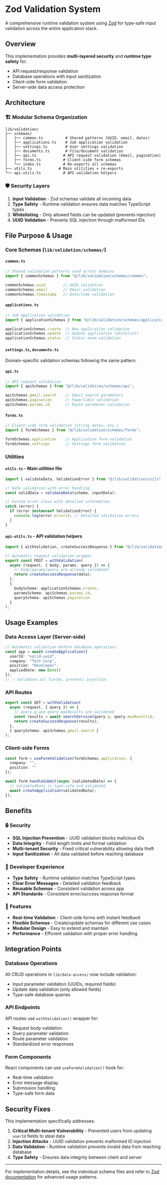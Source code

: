 # Zod Validation System

A comprehensive runtime validation system using [Zod](https://zod.dev/) for type-safe input validation across the entire application stack.

## Overview

This implementation provides **multi-layered security** and **runtime type safety** for:
- API request/response validation
- Database operations with input sanitization
- Client-side form validation
- Server-side data access protection

## Architecture

### 🏗️ **Modular Schema Organization**

```
lib/validation/
├── schemas/
│   ├── common.ts          # Shared patterns (UUID, email, dates)
│   ├── applications.ts    # Job application validation
│   ├── settings.ts        # User settings validation
│   ├── documents.ts       # File/document validation
│   ├── api.ts            # API request validation (Gmail, pagination)
│   ├── forms.ts          # Client-side form schemas
│   └── index.ts          # Re-exports all schemas
├── utils.ts            # Main utilities + re-exports
└── api-utils.ts          # API validation helpers
```

### 🛡️ **Security Layers**

1. **Input Validation** - Zod schemas validate all incoming data
2. **Type Safety** - Runtime validation ensures data matches TypeScript types
3. **Whitelisting** - Only allowed fields can be updated (prevents injection)
4. **UUID Validation** - Prevents SQL injection through malformed IDs

## File Purpose & Usage

### **Core Schemas (`lib/validation/schemas/`)**

#### `common.ts`
```typescript
// Shared validation patterns used across domains
import { commonSchemas } from "@/lib/validation/schemas/common";

commonSchemas.uuid        // UUID validation
commonSchemas.email       // Email validation
commonSchemas.timestamp   // Date/time validation
```

#### `applications.ts`
```typescript
// Job application validation
import { applicationSchemas } from "@/lib/validation/schemas/applications";

applicationSchemas.create  // New application validation
applicationSchemas.update  // Update application (whitelist)
applicationSchemas.status  // Status enum validation
```

#### `settings.ts`, `documents.ts`
Domain-specific validation schemas following the same pattern.

#### `api.ts`
```typescript
// API request validation
import { apiSchemas } from "@/lib/validation/schemas/api";

apiSchemas.gmail.search    // Gmail search parameters
apiSchemas.pagination      // Page/limit validation
apiSchemas.params.id       // Route parameter validation
```

#### `forms.ts`
```typescript
// Client-side form validation (string dates, etc.)
import { formSchemas } from "@/lib/validation/schemas/forms";

formSchemas.application    // Application form validation
formSchemas.settings       // Settings form validation
```

### **Utilities**

#### `utils.ts` - Main utilities file
```typescript
import { validateData, ValidationError } from "@/lib/validation/utils";

// Safe validation with error handling
const validData = validateData(schema, inputData);

// Custom error class with detailed information
catch (error) {
  if (error instanceof ValidationError) {
    console.log(error.errors); // Detailed validation errors
  }
}
```

#### `api-utils.ts` - API validation helpers
```typescript
import { withValidation, createSuccessResponse } from "@/lib/validation/api-utils";

// Automatic request validation wrapper
export const POST = withValidation(
  async (request, { body, params, query }) => {
    // body/params/query are already validated!
    return createSuccessResponse(data);
  },
  {
    bodySchema: applicationSchemas.create,
    paramsSchema: apiSchemas.params.id,
    querySchema: apiSchemas.pagination
  }
);
```

## Usage Examples

### **Data Access Layer (Server-side)**
```typescript
// Automatic validation before database operations
const app = await createApplication({
  userId: "valid-uuid",
  company: "Tech Corp",
  position: "Developer",
  appliedDate: new Date()
});
// ✅ Validates all fields, prevents injection
```

### **API Routes**
```typescript
export const GET = withValidation(
  async (request, { query }) => {
    // query.q and query.maxResults are validated
    const results = await searchService(query.q, query.maxResults);
    return createSuccessResponse(results);
  },
  { querySchema: apiSchemas.gmail.search }
);
```

### **Client-side Forms**
```typescript
const form = useFormValidation(formSchemas.application, {
  company: "",
  position: ""
});

await form.handleSubmit(async (validatedData) => {
  // validatedData is type-safe and validated
  await createApplication(validatedData);
});
```

## Benefits

### 🔒 **Security**
- **SQL Injection Prevention** - UUID validation blocks malicious IDs
- **Data Integrity** - Field length limits and format validation
- **Multi-tenant Security** - Fixed critical vulnerability allowing data theft
- **Input Sanitization** - All data validated before reaching database

### 🎯 **Developer Experience**
- **Type Safety** - Runtime validation matches TypeScript types
- **Clear Error Messages** - Detailed validation feedback
- **Reusable Schemas** - Consistent validation across app
- **API Standards** - Consistent error/success response format

### 🚀 **Features**
- **Real-time Validation** - Client-side forms with instant feedback  
- **Flexible Schemas** - Create/update schemas for different use cases
- **Modular Design** - Easy to extend and maintain
- **Performance** - Efficient validation with proper error handling

## Integration Points

### **Database Operations**
All CRUD operations in `lib/data-access/` now include validation:
- Input parameter validation (UUIDs, required fields)
- Update data validation (only allowed fields)
- Type-safe database queries

### **API Endpoints**
API routes use `withValidation()` wrapper for:
- Request body validation
- Query parameter validation  
- Route parameter validation
- Standardized error responses

### **Form Components**
React components can use `useFormValidation()` hook for:
- Real-time validation
- Error message display
- Submission handling
- Type-safe form data

## Security Fixes

This implementation specifically addresses:

1. **Critical Multi-tenant Vulnerability** - Prevented users from updating `userId` fields to steal data
2. **Injection Attacks** - UUID validation prevents malformed ID injection
3. **Data Validation** - Runtime validation prevents invalid data from reaching database
4. **Type Safety** - Ensures data integrity between client and server

---

For implementation details, see the individual schema files and refer to [Zod documentation](https://zod.dev/) for advanced usage patterns. 